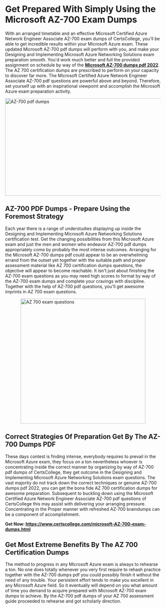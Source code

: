 <h1><strong>Get Prepared With Simply Using the Microsoft AZ-700 Exam Dumps&nbsp;</strong></h1>
<p><span style="font-weight: 400;">With an arranged timetable and an effective Microsoft Certified Azure Network Engineer Associate AZ-700 exam dumps of CertsCollege, you'll be able to get incredible results within your Microsoft Azure exam. These updated Microsoft AZ-700 pdf dumps will perform with you, and make your Designing and Implementing Microsoft Azure Networking Solutions exam preparation smooth. You'd work much better and full the provided assignment on schedule by way of the <strong><a href="https://www.certscollege.com/microsoft-AZ-700-exam-dumps.html">Microsoft AZ-700 dumps pdf 2022</a></strong>. The AZ 700 certification dumps are prescribed to perform on your capacity to discover far more. The Microsoft Certified Azure Network Engineer Associate AZ-700 pdf questions are powerful above and beyond. Therefore, set yourself up with an inspirational viewpoint and accomplish the Microsoft Azure exam preparation activity.&nbsp;</span></p>
<p><span style="font-weight: 400;"><img style="display: block; margin-left: auto; margin-right: auto;" src="https://i.ibb.co/CPDK3ps/Yellow-and-Blue-Initiative-Blog-Banner.png" alt="AZ-700 pdf dumps" width="559" height="315" /></span></p>
<h2><strong>AZ-700 PDF Dumps - Prepare Using the Foremost Strategy</strong></h2>
<p><span style="font-weight: 400;">Each year there is a range of understudies displaying up inside the Designing and Implementing Microsoft Azure Networking Solutions certification test. Get the changing possibilities from this Microsoft Azure exam and just the men and women who endeavor AZ-700 pdf dumps appropriately come by probably the most intense outcomes. Arranging for the Microsoft AZ-700 dumps pdf could appear to be an overwhelming errand from the outset yet together with the suitable path and proper assessment material like AZ 700 certification dumps questions, the objective will appear to become reachable. It isn't just about finishing the AZ-700 exam questions as you may need high scores to format by way of the AZ-700 exam dumps and complete your cravings with discipline. Together with the help of AZ-700 pdf questions, you'll get awesome imprints in AZ 700 exam questions.</span></p>
<p><span style="font-weight: 400;"><a href="https://tinyurl.com/eyrxce56"><img style="display: block; margin-left: auto; margin-right: auto;" src="https://i.ibb.co/9tMrhdY/Teacher-Appreciation-Invitation.png" alt="AZ 700 exam questions " width="404" height="404" /></a></span></p>
<h2><strong>Correct Strategies Of Preparation Get By The AZ-700 Dumps PDF</strong></h2>
<p><span style="font-weight: 400;">These days contest is finding intense, everybody requires to prevail in the Microsoft Azure exam, they focus on a ton nevertheless whoever is concentrating inside the correct manner by organizing by way of AZ-700 pdf dumps of CertsCollege, they get outcome in the Designing and Implementing Microsoft Azure Networking Solutions exam questions. The vast majority do not track down the correct techniques or genuine AZ-700 dumps pdf 2022, you can get the bona fide AZ 700 certification dumps for awesome preparation. Subsequent to buckling down using the Microsoft Certified Azure Network Engineer Associate AZ-700 pdf questions of CertsCollege this may assist with delivering your arranging pressure. Concentrating in the Proper manner with refreshed AZ-700 braindumps can be a component of accomplishment.</span></p>
<p><span style="font-weight: 400;"><strong>Get Now: <a href="https://www.certscollege.com/microsoft-AZ-700-exam-dumps.html">https://www.certscollege.com/microsoft-AZ-700-exam-dumps.html</a></strong></span></p>
<h2><strong>Get Most Extreme Benefits By The AZ 700 Certification Dumps</strong></h2>
<p><span style="font-weight: 400;">The method to progress in any Microsoft Azure exam is always to rehearse a ton. No one does totally whenever you very first require to rehash practice together with the AZ-700 dumps pdf you could possibly finish it without the need of any trouble. Your persistent effort tends to make you excellent in any Microsoft Azure field. So it eventually will depend on you what amount of time you demand to acquire prepared with Microsoft AZ-700 exam dumps to achieve. By the AZ-700 pdf dumps of your AZ 700 assessment guide proceeded to rehearse and got scholarly direction.</span></p>
